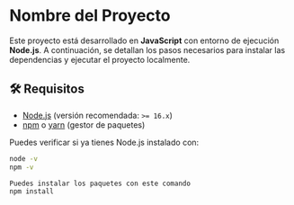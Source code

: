 # Nombre del Proyecto

Este proyecto está desarrollado en **JavaScript** con entorno de ejecución **Node.js**. A continuación, se detallan los pasos necesarios para instalar las dependencias y ejecutar el proyecto localmente.

## 🛠 Requisitos

- [Node.js](https://nodejs.org/) (versión recomendada: `>= 16.x`)
- [npm](https://www.npmjs.com/) o [yarn](https://yarnpkg.com/) (gestor de paquetes)

Puedes verificar si ya tienes Node.js instalado con:

```bash
node -v
npm -v

Puedes instalar los paquetes con este comando
npm install
